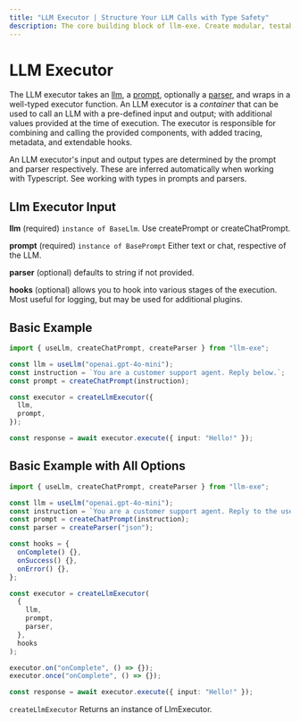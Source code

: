 ```yaml
---
title: "LLM Executor | Structure Your LLM Calls with Type Safety"
description: The core building block of llm-exe. Create modular, testable LLM functions with typed inputs, custom prompts, and reliable output parsers. Build AI features that are easy to reason about and reuse.
---
```


# LLM Executor

The LLM executor takes an [llm](/llm/index.html), a [prompt](/prompt/index.html), optionally a [parser](/parser/index.html), and wraps in a well-typed executor function. An LLM executor is a _container_ that can be used to call an LLM with a pre-defined input and output; with additional values provided at the time of execution. The executor is responsible for combining and calling the provided components, with added tracing, metadata, and extendable hooks.

An LLM executor's input and output types are determined by the prompt and parser respectively. These are inferred automatically when working with Typescript. See working with types in prompts and parsers.

## Llm Executor Input

**llm** (required) `instance of BaseLlm`. Use createPrompt or createChatPrompt.

**prompt** (required) `instance of BasePrompt` Either text or chat, respective of the LLM.

**parser** (optional) defaults to string if not provided.

**hooks** (optional) allows you to hook into various stages of the execution. Most useful for logging, but may be used for additional plugins.

## Basic Example

```typescript
import { useLlm, createChatPrompt, createParser } from "llm-exe";

const llm = useLlm("openai.gpt-4o-mini");
const instruction = `You are a customer support agent. Reply below.`;
const prompt = createChatPrompt(instruction);

const executor = createLlmExecutor({
  llm,
  prompt,
});

const response = await executor.execute({ input: "Hello!" });
```

## Basic Example with All Options

```typescript
import { useLlm, createChatPrompt, createParser } from "llm-exe";

const llm = useLlm("openai.gpt-4o-mini");
const instruction = `You are a customer support agent. Reply to the user as JSON.`;
const prompt = createChatPrompt(instruction);
const parser = createParser("json");

const hooks = {
  onComplete() {},
  onSuccess() {},
  onError() {},
};

const executor = createLlmExecutor(
  {
    llm,
    prompt,
    parser,
  },
  hooks
);

executor.on("onComplete", () => {});
executor.once("onComplete", () => {});

const response = await executor.execute({ input: "Hello!" });
```

`createLlmExecutor` Returns an instance of LlmExecutor.
